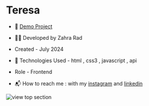 # Teresa
 
- 📎 [Demo Project](https://zahra-rad.github.io/Weather-App/)

- 👩‍💻 Developed by Zahra Rad

- Created - July 2024

- 🔧 Technologies Used - html , css3 , javascript , api

- Role - Frontend

- 📬 How to reach me : with my [instagram](https://www.instagram.com/zahra.rad_dev?utm_source=qr&igsh=MW1rN2kzcDdpcmNocA==) and [linkedin](https://www.linkedin.com/in/zahra-kaboodvandi-rad-87b12021b?utm_source=share&utm_campaign=share_via&utm_content=profile&utm_medium=android_app)

![view top section](https://github.com/Zahra-Rad/Weather-App/assets/118894293/2756284d-e0d5-45ae-b6a6-a34ee1eb559c)
